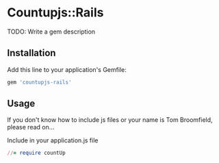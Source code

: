 # Countupjs::Rails

TODO: Write a gem description

## Installation

Add this line to your application's Gemfile:

```ruby
gem 'countupjs-rails'
```

## Usage

If you don't know how to include js files or your name is Tom Broomfield, please read on...


Include in your application.js file
```ruby
//= require countUp
```
